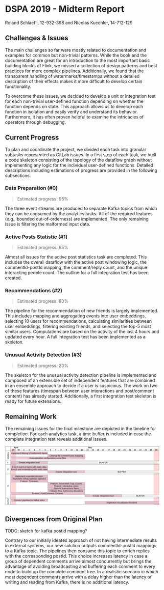 # DSPA 2019 - Midterm Report

Roland Schlaefli, 12-932-398 and Nicolas Kuechler, 14-712-129

## Challenges & Issues

The main challenges so far were mostly related to documentation and examples for common but non-trivial patterns. While the book and the documentation are great for an introduction to the most important basic building blocks of Flink, we missed a collection of design patterns and best practices for more complex pipelines. Additionally, we found that the transparent handling of watermarks/timestamps without a detailed description of their effects makes it more difficult to develop certain functionality.

To overcome these issues, we decided to develop a unit or integration test for each non-trivial user-defined function depending on whether the function depends on state. This approach allows us to develop each function in isolation and easily verify and understand its behavior. Furthermore, it has often proven helpful to examine the intricacies of operators through debugging.

## Current Progress

To plan and coordinate the project, we divided each task into granular subtasks represented as GitLab issues. In a first step of each task, we built a code skeleton consisting of the topology of the dataflow graph without implementing any logic for the individual user-defined functions. Detailed descriptions including estimations of progress are provided in the following subsections.

### Data Preparation (#0)

> Estimated progress: 95%

The three event streams are produced to separate Kafka topics from which they can be consumed by the analytics tasks. All of the required features (e.g., bounded out-of-orderness) are implemented. The only remaining issue is filtering the malformed input data.

### Active Posts Statistic (#1)

> Estimated progress: 95%

Almost all issues for the active post statistics task are completed.
This includes the overall dataflow with the active post windowing logic, the commentId-postId mapping, the comment/reply count, and the unique interacting people count. The outline for a full integration test has been created.

### Recommendations (#2)

> Estimated progress: 80%

The pipeline for the recommendation of new friends is largely implemented. This includes mapping and aggregating events into user embeddings, selecting 10 users for recommendations, calculating similarities between user embeddings, filtering existing friends, and selecting the top-5 most similar users. Computations are based on the activity of the last 4 hours and updated every hour. A full integration test has been implemented as a skeleton.

### Unusual Activity Detection (#3)

> Estimated progress: 20%

The skeleton for the unusual activity detection pipeline is implemented and composed of an extensible set of independent features that are combined in an ensemble approach to decide if a user is suspicious.
The work on two of these features (timespan between user interactions and post/comment content) has already started. Additionally, a first integration test skeleton is ready for future extensions.

## Remaining Work

The remaining issues for the final milestone are depicted in the timeline for completion. For each analytics task, a time buffer is included in case the complete integration test reveals additional issues.

![ms3_planning.png](ms3_planning.png)

## Divergences from Original Plan

TODO: sketch for kafka postid mapping?

Contrary to our initially ideated approach of not having intermediate results in external systems, our new solution outputs commentId-postId mappings to a Kafka topic. The pipelines then consume this topic to enrich replies with the corresponding postId. This choice increases latency in case a group of dependent comments arrive almost concurrently but brings the advantage of avoiding broadcasting and buffering each comment to every node to build up the complete comment tree. In a realistic scenario in which most dependent comments arrive with a delay higher than the latency of writing and reading from Kafka, there is no additional latency.
